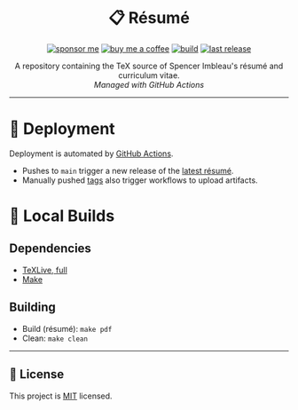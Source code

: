 <div align="center">

# 📋 Résumé
[![sponsor me](https://img.shields.io/badge/sponsor-30363D?style=for-the-badge&logo=GitHub-Sponsors&logoColor=#white)](https://github.com/sponsors/simbleau)
[![buy me a coffee](https://img.shields.io/badge/Buy_Me_A_Coffee-FFDD00?style=for-the-badge&logo=buy-me-a-coffee&logoColor=black)](https://buymeacoffee.com/simbleau)
[![build](https://img.shields.io/github/workflow/status/simbleau/resume/latex-build/main?style=for-the-badge&logo=github)](https://github.com/simbleau/resume/actions/workflows/latex.yml)
[![last release](https://img.shields.io/github/release-date/simbleau/resume?style=for-the-badge&logo=github&label=last%20release)](https://github.com/simbleau/resume/releases)

A repository containing the TeX source of Spencer Imbleau's résumé and curriculum vitae.\
_Managed with GitHub Actions_

</div>

---

# 🤖 Deployment
Deployment is automated by [GitHub Actions](https://github.com/simbleau/resume/actions).
- Pushes to `main` trigger a new release of the [latest résumé](https://github.com/simbleau/resume/releases/tag/latest).
- Manually pushed [tags](https://github.com/simbleau/resume/tags) also trigger workflows to upload artifacts.

# 🔧 Local Builds
## Dependencies
- [TeXLive, full](https://www.tug.org/texlive/)
- [Make](https://www.gnu.org/software/make/)
## Building
- Build (résumé): `make pdf`
- Clean: `make clean`

---

## 🔏 License
This project is [MIT](./LICENSE) licensed.
